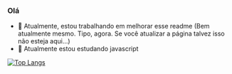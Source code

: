 ### Olá
- 🔭 Atualmente, estou trabalhando em melhorar esse readme (Bem atualmente mesmo. Tipo, agora. Se você atualizar a página talvez isso não esteja aqui...)
- 🌱 Atualmente estou estudando javascript

[![Top Langs](https://github-readme-stats.vercel.app/api/top-langs/?username=mayarafaustino&layout=compact)](https://github.com/anuraghazra/github-readme-stats)




<!--
**mayarafaustino/mayarafaustino** is a ✨ _special_ ✨ repository because its `README.md` (this file) appears on your GitHub profile.

Here are some ideas to get you started:

- 🔭 I’m currently working on ...
- 🌱 I’m currently learning ...
- 👯 I’m looking to collaborate on ...
- 🤔 I’m looking for help with ...
- 💬 Ask me about ...
- 📫 How to reach me: ...
- 😄 Pronouns: ...
- ⚡ Fun fact: ...
-->
